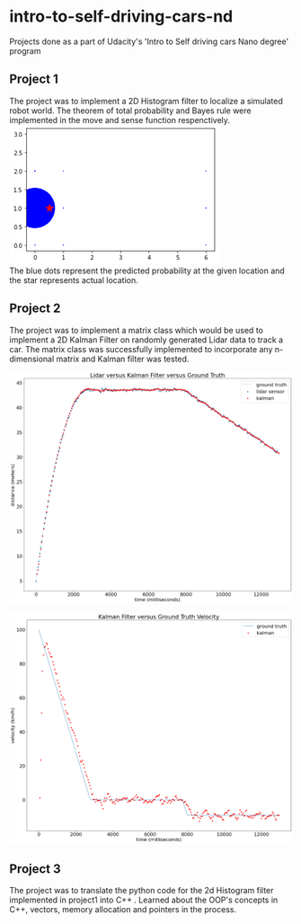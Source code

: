 # intro-to-self-driving-cars-nd
Projects done as a part of Udacity's 'Intro to Self driving cars Nano degree' program
## Project 1
The project was to implement a 2D Histogram filter to localize a simulated robot world. The theorem of total probability and Bayes rule were implemented in the move and sense function respenctively.  
![Output](img/histogram.png?raw=true "Output of project 1")  
The blue dots represent the predicted probability at the given location and the star represents actual location.

## Project 2  
The project was to implement a matrix class which would be used to implement a 2D Kalman Filter on randomly generated Lidar data to track a car. The matrix class was successfully implemented to incorporate any n- dimensional matrix and Kalman filter was tested.  

![Actual position vs predicted](img/kf_1.png?raw=true "Position ")    

![Actual velocity vs predicted](img/kf_2.png?raw=true "Velocity ")  

## Project 3
The project was to translate the python code for the 2d Histogram filter implemented in project1 into C++ . Learned about the OOP's concepts in C++, vectors, memory allocation and pointers in the process.


